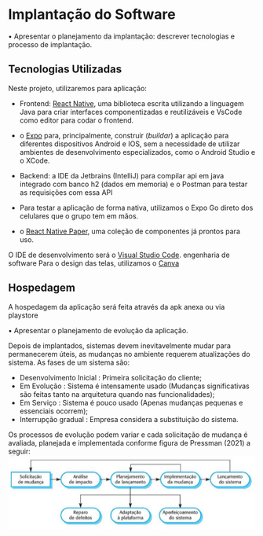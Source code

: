 # Implantação do Software

•	Apresentar o planejamento da implantação: descrever tecnologias e processo de implantação.

## Tecnologias Utilizadas

Neste projeto, utilizaremos para aplicação:

- Frontend:  [React Native](https://reactnative.dev/), uma biblioteca escrita utilizando a linguagem Java para criar interfaces componentizadas e reutilizáveis e VsCode como editor para codar o frontend.

- o [Expo](https://expo.dev/) para, principalmente, construir (_buildar_) a aplicação para diferentes dispositivos Android e IOS, sem a necessidade de utilizar ambientes de desenvolvimento especializados, como o Android Studio e o XCode. 

- Backend: a IDE da Jetbrains (IntelliJ) para compilar api em java integrado com banco h2 (dados em memoria) e o Postman para testar as requisições com essa API

- Para testar a aplicação de forma nativa, utilizamos o Expo Go direto dos celulares que o grupo tem em mãos.

-  o [React Native Paper](https://callstack.github.io/react-native-paper/), uma coleção de componentes já prontos para uso.

O IDE de desenvolvimento será o [Visual Studio Code](https://code.visualstudio.com/).
engenharia de software 
Para o design das telas, utilizamos o [Canva](https://www.canva.com/)


## Hospedagem

A hospedagem da aplicação será feita através da apk anexa ou via playstore

•	Apresentar o planejamento de evolução da aplicação.

Depois de implantados, sistemas devem inevitavelmente mudar para permanecerem úteis, as mudanças no ambiente requerem atualizações do sistema.
As fases de um sistema são:
- Desenvolvimento Inicial :  Primeira solicitação do cliente;
- Em Evolução :  Sistema é intensamente usado (Mudanças significativas são feitas tanto na arquitetura quando nas funcionalidades);
- Em Serviço :  Sistema é pouco usado (Apenas mudanças pequenas e essenciais ocorrem);
- Interrupção gradual :  Empresa considera a substituição do sistema.

Os processos de evolução podem variar e cada solicitação de mudança é avaliada, planejada e implementada conforme figura de Pressman (2021) a seguir:
![ProcessoEvolução](img/ProcessoEvolucao.png)



